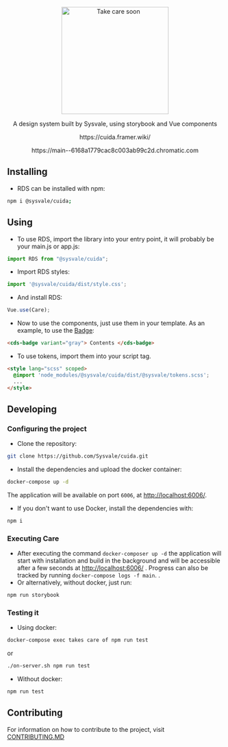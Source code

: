 <p align="center">
  <a href="https://sysvale.github.io/cuida">
    <img src="https://framerusercontent.com/images/xz7CrU73qctPY2Vm79XMnTAVM.svg" alt="Take care soon" width="250" />
  </a>
</p>

<div align="center">
  <p align="center">A design system built by Sysvale, using storybook and Vue components</p>
  <p align="center">https://cuida.framer.wiki/</p>
  <p align="center">https://main--6168a1779cac8c003ab99c2d.chromatic.com</p>
</div>

## Installing

- RDS can be installed with npm:

```bash
npm i @sysvale/cuida;
```

## Using

- To use RDS, import the library into your entry point, it will probably be your main.js or app.js:

```js
import RDS from "@sysvale/cuida";
```

- Import RDS styles:
```js
import '@sysvale/cuida/dist/style.css';
```

- And install RDS:

```js
Vue.use(Care);
```

- Now to use the components, just use them in your template. As an example, to use the
  [Badge](https://sysvale.github.io/cuida/?path=/docs/componentes-display-badge--badge):

```html
<cds-badge variant="gray"> Contents </cds-badge>
```

- To use tokens, import them into your script tag.

```html
<style lang="scss" scoped>
  @import 'node_modules/@sysvale/cuida/dist/@sysvale/tokens.scss';
  ...
</style>
```

## Developing

### Configuring the project

- Clone the repository:

```bash
git clone https://github.com/Sysvale/cuida.git
```

- Install the dependencies and upload the docker container:

```bash
docker-compose up -d
```

The application will be available on port `6006`, at [http://localhost:6006/](http://localhost:6006).

- If you don't want to use Docker, install the dependencies with:

```bash
npm i
```

### Executing Care

- After executing the command `docker-composer up -d` the application will start with installation and build in the background and will be accessible after a few seconds at [http://localhost:6006/](http://localhost:6006) . Progress can also be tracked by running `docker-compose logs -f main`.
  .
- Or alternatively, without docker, just run:

```bash
npm run storybook
```

### Testing it

- Using docker:

```bash
docker-compose exec takes care of npm run test
```

or

```bash
./on-server.sh npm run test
```

- Without docker:

```bash
npm run test
```

## Contributing

For information on how to contribute to the project, visit [CONTRIBUTING.MD](https://github.com/Sysvale/cuida/blob/main/CONTRIBUTING.md)
